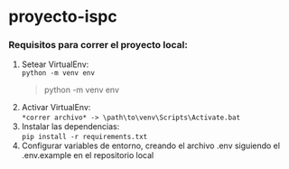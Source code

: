 # proyecto-ispc

### Requisitos para correr el proyecto local:

1. Setear VirtualEnv:<br>
   `python -m venv env`
   > python -m venv env
2. Activar VirtualEnv:<br>`*correr archivo* -> \path\to\venv\Scripts\Activate.bat`
3. Instalar las dependencias:<br>`pip install -r requirements.txt`
4. Configurar variables de entorno, creando el archivo .env siguiendo el .env.example en el repositorio local
